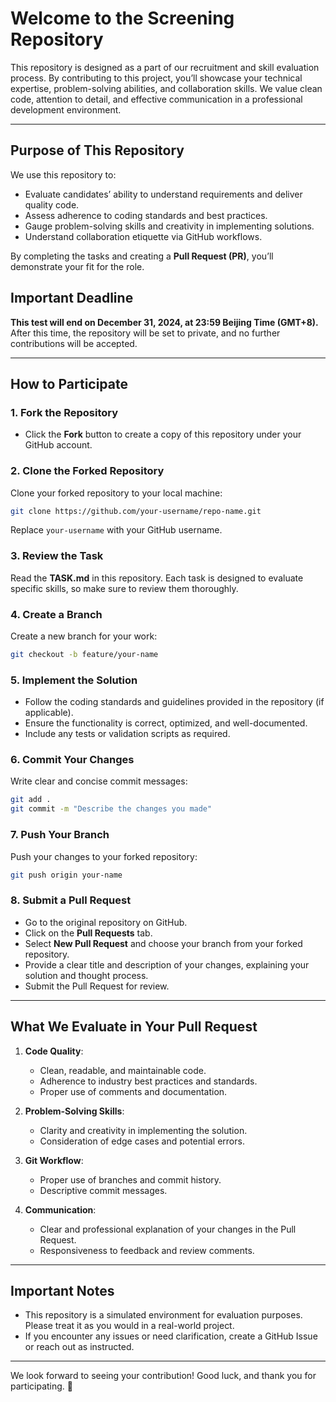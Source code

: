 # Welcome to the Screening Repository

This repository is designed as a part of our recruitment and skill evaluation process. By contributing to this project, you’ll showcase your technical expertise, problem-solving abilities, and collaboration skills. We value clean code, attention to detail, and effective communication in a professional development environment.

---

## Purpose of This Repository

We use this repository to:
- Evaluate candidates’ ability to understand requirements and deliver quality code.
- Assess adherence to coding standards and best practices.
- Gauge problem-solving skills and creativity in implementing solutions.
- Understand collaboration etiquette via GitHub workflows.

By completing the tasks and creating a **Pull Request (PR)**, you’ll demonstrate your fit for the role.

## Important Deadline
**This test will end on December 31, 2024, at 23:59 Beijing Time (GMT+8).**
After this time, the repository will be set to private, and no further contributions will be accepted.

---

## How to Participate

### 1. Fork the Repository
- Click the **Fork** button to create a copy of this repository under your GitHub account.

### 2. Clone the Forked Repository
Clone your forked repository to your local machine:
```bash
git clone https://github.com/your-username/repo-name.git
```
Replace `your-username` with your GitHub username.

### 3. Review the Task
Read the **TASK.md** in this repository. Each task is designed to evaluate specific skills, so make sure to review them thoroughly.

### 4. Create a Branch
Create a new branch for your work:
```bash
git checkout -b feature/your-name
```

### 5. Implement the Solution
- Follow the coding standards and guidelines provided in the repository (if applicable).
- Ensure the functionality is correct, optimized, and well-documented.
- Include any tests or validation scripts as required.

### 6. Commit Your Changes
Write clear and concise commit messages:
```bash
git add .
git commit -m "Describe the changes you made"
```

### 7. Push Your Branch
Push your changes to your forked repository:
```bash
git push origin your-name
```

### 8. Submit a Pull Request
- Go to the original repository on GitHub.
- Click on the **Pull Requests** tab.
- Select **New Pull Request** and choose your branch from your forked repository.
- Provide a clear title and description of your changes, explaining your solution and thought process.
- Submit the Pull Request for review.

---

## What We Evaluate in Your Pull Request

1. **Code Quality**:
   - Clean, readable, and maintainable code.
   - Adherence to industry best practices and standards.
   - Proper use of comments and documentation.

2. **Problem-Solving Skills**:
   - Clarity and creativity in implementing the solution.
   - Consideration of edge cases and potential errors.

3. **Git Workflow**:
   - Proper use of branches and commit history.
   - Descriptive commit messages.

4. **Communication**:
   - Clear and professional explanation of your changes in the Pull Request.
   - Responsiveness to feedback and review comments.

---

## Important Notes

- This repository is a simulated environment for evaluation purposes. Please treat it as you would in a real-world project.
- If you encounter any issues or need clarification, create a GitHub Issue or reach out as instructed.

---

We look forward to seeing your contribution! Good luck, and thank you for participating. 🎯




